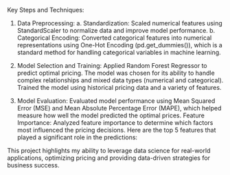 Key Steps and Techniques:
1. Data Preprocessing:
a. Standardization: Scaled numerical features using StandardScaler to normalize data and improve model performance.
b. Categorical Encoding: Converted categorical features into numerical representations using One-Hot Encoding (pd.get_dummies()), which is a standard method for handling categorical variables in machine learning.
2. Model Selection and Training:
Applied Random Forest Regressor to predict optimal pricing. The model was chosen for its ability to handle complex relationships and mixed data types (numerical and categorical).
Trained the model using historical pricing data and a variety of features.

3. Model Evaluation:
Evaluated model performance using Mean Squared Error (MSE) and Mean Absolute Percentage Error (MAPE), which helped measure how well the model predicted the optimal prices.
Feature Importance:
Analyzed feature importance to determine which factors most influenced the pricing decisions. Here are the top 5 features that played a significant role in the predictions:


This project highlights my ability to leverage data science for real-world applications, optimizing pricing and providing data-driven strategies for business success.
